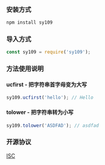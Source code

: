 ### 安装方式

```bash
npm install sy109
```



### 导入方式

```js
const sy109 = require('sy109');
```



### 方法使用说明

#### ucfirst - 把字符串首字母变为大写

```js
sy109.ucfirst('hello'); // Hello
```

#### tolower - 把字符串转为小写

```js
sy109.tolower('ASDFAD'); // asdfad
```



### 开源协议

[ISC](https://opensource.org/licenses/ISC)

